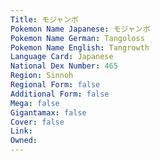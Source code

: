 ```yaml
---
﻿Title: モジャンボ
Pokemon Name Japanese: モジャンボ
Pokemon Name German: Tangoloss
Pokemon Name English: Tangrowth
Language Card: Japanese
National Dex Number: 465
Region: Sinnoh
Regional Form: false
Additional Form: false
Mega: false
Gigantamax: false
Cover: false
Link: 
Owned: 
---
```


